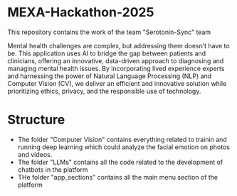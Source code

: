# MEXA-Hackathon-2025

This repository contains the work of the team "Serotonin-Sync" team

Mental health challenges are complex, but addressing them doesn’t have to be. 
This application uses AI to bridge the gap between patients and clinicians, 
offering an innovative, data-driven approach to diagnosing and managing mental health issues. 
By incorporating lived experience experts and harnessing the power of Natural Language Processing (NLP) and Computer Vision (CV), 
we deliver an efficient and innovative solution while prioritizing ethics, privacy, and the responsible use of technology.

# Structure

- The folder "Computer Vision" contains everything related to trainin and running deep learning which could analyze the facial emotion on photos and videos.
- The folder "LLMs" contains all the code related to the development of chatbots in the platform
- THe folder "app_sections" contains all the main menu section of the platform
  
